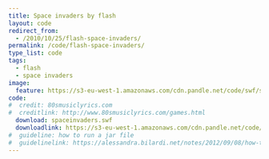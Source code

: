 ```yaml
---
title: Space invaders by flash
layout: code
redirect_from:
  - /2010/10/25/flash-space-invaders/
permalink: /code/flash-space-invaders/
type_list: code
tags:
  - flash
  - space invaders
image:
  feature: https://s3-eu-west-1.amazonaws.com/cdn.pandle.net/code/swf/spaceinvaders.png
code:
#  credit: 80smusiclyrics.com
#  creditlink: http://www.80smusiclyrics.com/games.html
  download: spaceinvaders.swf
  downloadlink: https://s3-eu-west-1.amazonaws.com/cdn.pandle.net/code/swf/spaceinvaders.swf
#  guideline: how to run a jar file
#  guidelinelink: https://alessandra.bilardi.net/notes/2012/09/08/how-to-create-and-run-a-jar-file/
---
```


